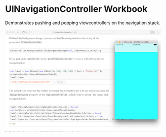 UINavigationController Workbook
============

Demonstrates pushing and popping viewcontrollers on the navigation stack.

![](Screenshots/uinavigationcontroller.png)
